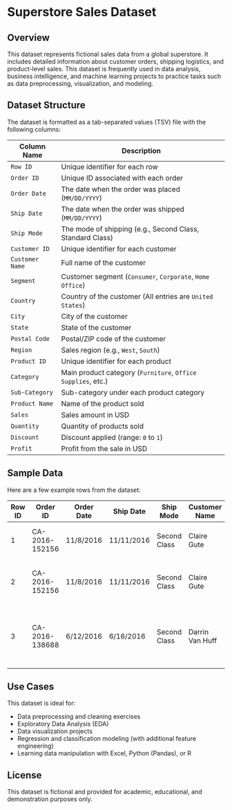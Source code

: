 # Superstore Sales Dataset

## Overview
This dataset represents fictional sales data from a global superstore. It includes detailed information about customer orders, shipping logistics, and product-level sales. This dataset is frequently used in data analysis, business intelligence, and machine learning projects to practice tasks such as data preprocessing, visualization, and modeling.

## Dataset Structure

The dataset is formatted as a tab-separated values (TSV) file with the following columns:

| Column Name      | Description |
|------------------|-------------|
| `Row ID`         | Unique identifier for each row |
| `Order ID`       | Unique ID associated with each order |
| `Order Date`     | The date when the order was placed (`MM/DD/YYYY`) |
| `Ship Date`      | The date when the order was shipped (`MM/DD/YYYY`) |
| `Ship Mode`      | The mode of shipping (e.g., Second Class, Standard Class) |
| `Customer ID`    | Unique identifier for each customer |
| `Customer Name`  | Full name of the customer |
| `Segment`        | Customer segment (`Consumer`, `Corporate`, `Home Office`) |
| `Country`        | Country of the customer (All entries are `United States`) |
| `City`           | City of the customer |
| `State`          | State of the customer |
| `Postal Code`    | Postal/ZIP code of the customer |
| `Region`         | Sales region (e.g., `West`, `South`) |
| `Product ID`     | Unique identifier for each product |
| `Category`       | Main product category (`Furniture`, `Office Supplies`, etc.) |
| `Sub-Category`   | Sub-category under each product category |
| `Product Name`   | Name of the product sold |
| `Sales`          | Sales amount in USD |
| `Quantity`       | Quantity of products sold |
| `Discount`       | Discount applied (range: `0` to `1`) |
| `Profit`         | Profit from the sale in USD |

## Sample Data

Here are a few example rows from the dataset:

| Row ID | Order ID        | Order Date | Ship Date  | Ship Mode     | Customer Name     | Segment   | State      | Category       | Sub-Category | Product Name                                                 | Sales   | Quantity | Discount | Profit  |
|--------|------------------|------------|------------|---------------|-------------------|-----------|------------|----------------|---------------|--------------------------------------------------------------|---------|----------|----------|---------|
| 1      | CA-2016-152156   | 11/8/2016  | 11/11/2016 | Second Class  | Claire Gute       | Consumer  | Kentucky   | Furniture       | Bookcases     | Bush Somerset Collection Bookcase                            | 261.96  | 2        | 0        | 41.91   |
| 2      | CA-2016-152156   | 11/8/2016  | 11/11/2016 | Second Class  | Claire Gute       | Consumer  | Kentucky   | Furniture       | Chairs        | Hon Deluxe Fabric Upholstered Stacking Chairs                | 731.94  | 3        | 0        | 219.58  |
| 3      | CA-2016-138688   | 6/12/2016  | 6/16/2016  | Second Class  | Darrin Van Huff   | Corporate | California | Office Supplies | Labels        | Self-Adhesive Address Labels for Typewriters by Universal    | 14.62   | 2        | 0        | 6.87    |

## Use Cases

This dataset is ideal for:
- Data preprocessing and cleaning exercises
- Exploratory Data Analysis (EDA)
- Data visualization projects
- Regression and classification modeling (with additional feature engineering)
- Learning data manipulation with Excel, Python (Pandas), or R

## License

This dataset is fictional and provided for academic, educational, and demonstration purposes only.

